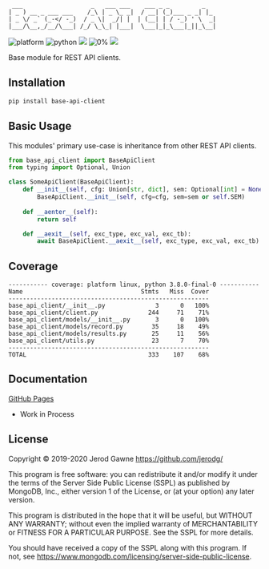 ```
 ___                   _   ___ ___    ___ _ _         _   
| _ ) __ _ ___ ___    /_\ | _ \_ _|  / __| (_)___ _ _| |_ 
| _ \/ _` (_-</ -_)  / _ \|  _/| |  | (__| | / -_) ' \  _|
|___/\__,_/__/\___| /_/ \_\_| |___|  \___|_|_\___|_||_\__|
```                                                                                                   
![platform](https://img.shields.io/badge/Platform-Linux/Mac/Windows-blue.svg)
![python](https://img.shields.io/badge/Python-3.8%2B-blue.svg)
<a href="https://www.mongodb.com/licensing/server-side-public-license"><img src="https://img.shields.io/badge/License-SSPL-green.svg"></a>
![0%](https://img.shields.io/badge/Coverage-0%68-red.svg)
<a href="https://saythanks.io/to/jerodg"><img src="https://img.shields.io/badge/Say%20Thanks-!-1EAEDB.svg"></a>


Base module for REST API clients.

## Installation
```bash
pip install base-api-client
```

## Basic Usage
This modules' primary use-case is inheritance from other REST API clients.

```python
from base_api_client import BaseApiClient
from typing import Optional, Union

class SomeApiClient(BaseApiClient):
    def __init__(self, cfg: Union[str, dict], sem: Optional[int] = None):
        BaseApiClient.__init__(self, cfg=cfg, sem=sem or self.SEM)
        
    def __aenter__(self):
        return self

    def __aexit__(self, exc_type, exc_val, exc_tb):
        await BaseApiClient.__aexit__(self, exc_type, exc_val, exc_tb)
```

## Coverage
```shell
----------- coverage: platform linux, python 3.8.0-final-0 -----------
Name                                 Stmts   Miss  Cover
--------------------------------------------------------
base_api_client/__init__.py              3      0   100%
base_api_client/client.py              244     71    71%
base_api_client/models/__init__.py       3      0   100%
base_api_client/models/record.py        35     18    49%
base_api_client/models/results.py       25     11    56%
base_api_client/utils.py                23      7    70%
--------------------------------------------------------
TOTAL                                  333    107    68%
```

## Documentation
[GitHub Pages](https://jerodg.github.io/base-api-client/)
- Work in Process

## License

Copyright © 2019-2020 Jerod Gawne <https://github.com/jerodg/>

This program is free software: you can redistribute it and/or modify
it under the terms of the Server Side Public License (SSPL) as
published by MongoDB, Inc., either version 1 of the
License, or (at your option) any later version.

This program is distributed in the hope that it will be useful,
but WITHOUT ANY WARRANTY; without even the implied warranty of
MERCHANTABILITY or FITNESS FOR A PARTICULAR PURPOSE.  See the
SSPL for more details.

You should have received a copy of the SSPL along with this program.
If not, see <https://www.mongodb.com/licensing/server-side-public-license>.
